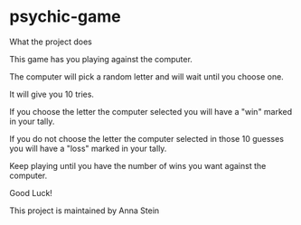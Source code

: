 # psychic-game

What the project does

This game has you playing against the computer. 

The computer will pick a random letter and will wait until you choose one. 

It will give you 10 tries. 

If you choose the letter the computer selected you will have a "win" marked in your tally.

If you do not choose the letter the computer selected in those 10 guesses you will have a "loss" marked in your tally. 

Keep playing until you have the number of wins you want against the computer.

Good Luck!

This project is maintained by Anna Stein
